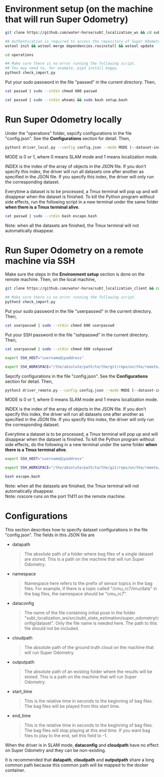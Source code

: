 # Environment setup (on the machine that will run Super Odometry)
```bash
git clone https://github.com/water-horse/subt_localization_ws && cd subt_localization_ws
```
```bash
## Authentication is required to access the repository of Super Odometry.
wstool init && wstool merge dependencies.rosinstall && wstool update
```
```bash
cd operations
```
```bash
## Make sure there is no error running the following script.
## You may need to, for example, pip3 install bagpy.
python3 check_import.py
```
Put your sudo password in the file "passwd" in the current directory. Then,
```bash
cat passwd | sudo --stdin chmod 600 passwd
```
```bash
cat passwd | sudo --stdin whoami && sudo bash setup.bash
```
# Run Super Odometry locally
Under the "operations" folder, sepcify configurations in the file "config.json". See the **Configurations** section for detail. Then,
```bash
python3 driver_local.py --config config.json --mode MODE [--dataset-index INDEX]
```
MODE is 0 or 1, where 0 means SLAM mode and 1 means localization mode.  
  
INDEX is the index of the array of objects in the JSON file. If you don't specify this index, the driver will run all datasets one after another as specified in the JSON file. If you specify this index, the driver will only run the corresponding dataset.  
  
Everytime a dataset is to be processed, a Tmux terminal will pop up and will disappear when the dataset is finished. To kill the Python program without side effects, run the following script in a new terminal under the same folder **when there is a Tmux terminal alive**.
```bash
cat passwd | sudo --stdin bash escape.bash
```
Note: when all the datasets are finished, the Tmux terminal will not automatically disappear.
# Run Super Odometry on a remote machine via SSH
Make sure the steps in the **Environment setup** section is done on the remote machine. Then, on the local machine,
```bash
git clone https://github.com/water-horse/subt_localization_client && cd subt_localization_client
```
```bash
## Make sure there is no error running the following script.
python3 check_import.py
```
Put your sudo password in the file "userpasswd" in the current directory. Then,
```bash
cat userpasswd | sudo --stdin chmod 600 userpasswd
```
Put your SSH password in the file "sshpasswd" in the current directory. Then,
```bash
cat userpasswd | sudo --stdin chmod 600 sshpasswd
```
```bash
export SSH_HOST="username@ipaddress"
```
```bash
export SSH_WORKSPACE="/the/absolute/path/to/the/git/repo/on/the/remote/machine"
```
Sepcify configurations in the file "config.json". See the **Configurations** section for detail. Then,
```bash
python3 driver_remote.py --config config.json --mode MODE [--dataset-index INDEX]
```
MODE is 0 or 1, where 0 means SLAM mode and 1 means localization mode.  
  
INDEX is the index of the array of objects in the JSON file. If you don't specify this index, the driver will run all datasets one after another as specified in the JSON file. If you specify this index, the driver will only run the corresponding dataset.  
  
Everytime a dataset is to be processed, a Tmux terminal will pop up and will disappear when the dataset is finished. To kill the Python program without side effects, do the following in a new terminal under the same folder **when there is a Tmux terminal alive**.
```bash
export SSH_HOST="username@ipaddress"
```
```bash
export SSH_WORKSPACE="/the/absolute/path/to/the/git/repo/on/the/remote/machine"
```
```bash
bash escape.bash
```
Note: when all the datasets are finished, the Tmux terminal will not automatically disappear.  
Note: roscore runs on the port 11411 on the remote machine.
# Configurations
This section describes how to specify dataset configurations in the file "config.json". The fields in this JSON file are
- datapath
	> The absolute path of a folder where bag files of a single dataset are stored. This is a path on the machine that will run Super Odometry.
- namespace
	> Namespace here refers to the prefix of sensor topics in the bag files. For example, if there is a topic called "/cmu_rc7/imu/data" in the bag files, the namespace should be "cmu_rc7".
- dataconfig
	> The name of the file containing initial pose in the folder "subt_localization_ws/src/subt_state_estimation/super_odometry/config/dataset". Only the file name is needed here. The path to this file should not be included.
- cloudpath
	> The absolute path of the ground truth cloud on the machine that will run Super Odometry.
- outputpath
	> The absolute path of an existing folder where the results will be stored. This is a path on the machine that will run Super Odometry.
- start_time
	> This is the relative time in seconds to the beginning of bag files. The bag files will be played from this start time.
- end_time
	> This is the relative time in seconds to the beginning of bag files. The bag files will stop playing at this end time. If you want bag files to play to the end, set this field to -1.

When the driver is in SLAM mode, **dataconfig** and **cloudpath** have no effect on Super Odometry and they can be non-existing.  

It is recommended that **datapath**, **cloudpath** and **outputpath** share a long common path because this common path will be mapped to the docker container.  